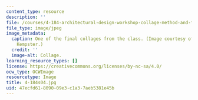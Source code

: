 ```yaml
---
content_type: resource
description: ''
file: /courses/4-184-architectural-design-workshop-collage-method-and-form-spring-2004/47ecfd61809009e3c1a37aeb5381e45b_4-184s04.jpg
file_type: image/jpeg
image_metadata:
  caption: One of the final collages from the class. (Image courtesy of Christopher
    Kempster.)
  credit: ''
  image-alt: Collage.
learning_resource_types: []
license: https://creativecommons.org/licenses/by-nc-sa/4.0/
ocw_type: OCWImage
resourcetype: Image
title: 4-184s04.jpg
uid: 47ecfd61-8090-09e3-c1a3-7aeb5381e45b
---
```

